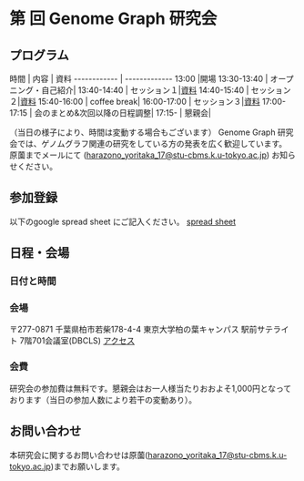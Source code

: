 # 第  回 Genome Graph 研究会


## プログラム

時間          | 内容         | 資料
------------ | -------------
13:00        |開場
13:30-13:40  | オープニング・自己紹介|
13:40-14:40  | セッション１|[資料]()
14:40-15:40  | セッション２|[資料]()
15:40-16:00  | coffee break|
16:00-17:00  | セッション３|[資料]()
17:00-17:15  | 会のまとめ&次回以降の日程調整|
17:15-       | 懇親会|

（当日の様子により、時間は変動する場合もございます）
Genome Graph 研究会では、ゲノムグラフ関連の研究をしている方の発表を広く歓迎しています。
原薗までメールにて (harazono_yoritaka_17@stu-cbms.k.u-tokyo.ac.jp) お知らせください。

## 参加登録
以下のgoogle spread sheet にご記入ください。
[spread sheet](https://docs.google.com/spreadsheets/d/15JjZhBMozufBoBsD7mPVBHX4XiGOdZfC02W4lGQ27I4/edit?usp=sharing)

## 日程・会場
### 日付と時間

### 会場
〒277-0871 千葉県柏市若柴178-4-4 東京大学柏の葉キャンパス 駅前サテライト 7階701会議室(DBCLS)
[アクセス](http://dbcls.rois.ac.jp/access)

### 会費
研究会の参加費は無料です。懇親会はお一人様当たりおおよそ1,000円となっております（当日の参加人数により若干の変動あり）。


## お問い合わせ
本研究会に関するお問い合わせは原薗(harazono_yoritaka_17@stu-cbms.k.u-tokyo.ac.jp)までお願いします。

